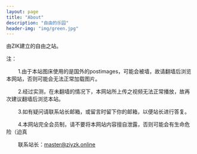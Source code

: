 ```yaml
---
layout: page
title: "About"
description: "自由的乐园" 
header-img: "img/green.jpg"
---
```


由ZIK建立的自由之站。

注：

&nbsp;&nbsp;&nbsp;&nbsp;&nbsp;&nbsp;&nbsp;&nbsp;1.由于本站图床使用的是国外的postimages，可能会被墙，故请翻墙后浏览本网站，否则可能会无法正常加载图片。

&nbsp;&nbsp;&nbsp;&nbsp;&nbsp;&nbsp;&nbsp;&nbsp;2.经过实测，在未翻墙的情况下，本网站所上传之视频无法正常播放，故再次建议翻墙后浏览本站。

&nbsp;&nbsp;&nbsp;&nbsp;&nbsp;&nbsp;&nbsp;&nbsp;3.如有疑问请联系站长邮箱，或留言时留下你的邮箱，以便站长进行答复。

&nbsp;&nbsp;&nbsp;&nbsp;&nbsp;&nbsp;&nbsp;&nbsp;4.本网站完全会员制，请不要将本网站内容擅自泄露，否则可能会有生命危险（迫真

&nbsp;&nbsp;&nbsp;&nbsp;&nbsp;&nbsp;&nbsp;&nbsp;联系站长：master@ziyzk.online





